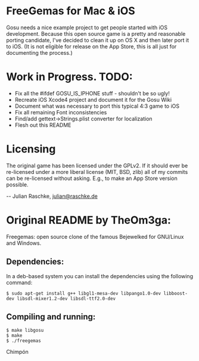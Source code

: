 # FreeGemas for Mac & iOS

Gosu needs a nice example project to get people started with iOS development. Because this open source game is a pretty and reasonable porting candidate, I've decided to clean it up on OS X and then later port it to iOS. (It is not eligible for release on the App Store, this is all just for documenting the process.)

# Work in Progress. TODO:

 * Fix all the #ifdef GOSU_IS_IPHONE stuff - shouldn't be so ugly!
 * Recreate iOS Xcode4 project and document it for the Gosu Wiki
 * Document what was necessary to port this typical 4:3 game to iOS
 * Fix all remaining Font inconsistencies
 * Find/add gettext->Strings.plist converter for localization
 * Flesh out this README

# Licensing

The original game has been licensed under the GPLv2. If it should ever be re-licensed under a more liberal license (MIT, BSD, zlib) all of my commits can be re-licensed without asking. E.g., to make an App Store version possible.

-- Julian Raschke, <julian@raschke.de>

# Original README by TheOm3ga:

Freegemas: open source clone of the famous Bejewelked for GNU/Linux and Windows.

Dependencies:
--------------
In a deb-based system you can install the dependencies using the following command:

    $ sudo apt-get install g++ libgl1-mesa-dev libpango1.0-dev libboost-dev libsdl-mixer1.2-dev libsdl-ttf2.0-dev

Compiling and running:
-----------------------

    $ make libgosu
    $ make
    $ ./freegemas

Chimpón
